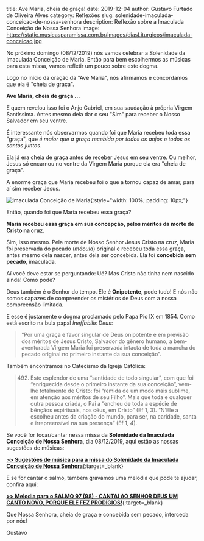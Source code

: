 title: Ave Maria, cheia de graça!
date: 2019-12-04
author: Gustavo Furtado de Oliveira Alves
category: Reflexões
slug: solenidade-imaculada-conceicao-de-nossa-senhora
description: Reflexão sobre a Imaculada Conceição de Nossa Senhora
image: https://static.musicasparamissa.com.br/images/diasLiturgicos/imaculada-conceicao.jpg

No próximo domingo (08/12/2019) nós vamos celebrar a Solenidade da Imaculada Conceição de Maria.
Então para bem escolhermos as músicas para esta missa,
vamos refletir um pouco sobre este dogma.

Logo no início da oração da "Ave Maria",
nós afirmamos e concordamos que ela é "cheia de graça".

**Ave Maria, cheia de graça ...**

E quem revelou isso foi o Anjo Gabriel, em sua saudação à própria Virgem Santíssima.
Antes mesmo dela dar o seu "Sim" para receber o Nosso Salvador em seu ventre.

É interessante nós observarmos quando foi que Maria recebeu toda essa "graça",
que _é maior que a graça recebida por todos os anjos e todos os santos juntos_.

Ela já era cheia de graça antes de receber Jesus em seu ventre.
Ou melhor, Jesus só encarnou no ventre da Virgem Maria porque ela era "cheia de graça".

A enorme graça que Maria recebeu foi o que a tornou capaz de amar, para aí sim receber Jesus.

![Imaculada Conceição de Maria](https://static.musicasparamissa.com.br/images/diasLiturgicos/imaculada-conceicao.jpg){:style="width: 100%; padding: 10px;"}

Então, quando foi que Maria recebeu essa graça?

**Maria recebeu essa graça em sua concepção, pelos méritos da morte de Cristo na cruz.**

Sim, isso mesmo. Pela morte de Nosso Senhor Jesus Cristo na cruz, Maria foi preservada do pecado (_mácula_) original e recebeu toda essa graça, antes mesmo dela nascer, antes dela ser concebida. Ela foi **concebida sem pecado**, imaculada.

Aí você deve estar se perguntando: Ué? Mas Cristo não tinha nem nascido ainda! Como pode?

Deus também é o Senhor do tempo. Ele é **Onipotente**, pode tudo!
E nós não somos capazes de compreender os mistérios de Deus com a nossa compreensão limitada.

E esse é justamente o dogma procla­mado pelo Papa Pio IX em 1854. Como está escrito na bula papal _Ineffabilis Deus_:

> “Por uma graça e favor singular de Deus onipotente e em previsão dos méritos de Jesus Cristo, Salvador do gênero humano, a bem-aventurada Virgem Maria foi preservada intacta de toda a mancha do pecado original no primeiro instante da sua conceição”.

Também encontramos no Catecismo da Igreja Católica:

> 492. Este esplendor de uma “santidade de todo singular”, com que foi “enriquecida desde o primeiro instante da sua conceição”, vem-lhe totalmente de Cristo: foi “remida de um modo mais sublime, em atenção aos méritos de seu Filho”. Mais que toda e qualquer outra pessoa  criada, o Pai a “encheu de toda a espécie de bênçãos espirituais, nos céus, em Cristo” (Ef 1, 3). “N’Ele a escolheu antes da criação do mundo, para ser, na caridade, santa e irrepreensível na sua presença” (Ef 1, 4).

Se você for tocar/cantar nessa missa da **Solenidade da Imaculada Conceição de Nossa Senhora**,
dia 08/12/2019, aqui estão as nossas sugestões de músicas:

[**>> Sugestões de música para a missa do Solenidade da Imaculada Conceição de Nossa Senhora**](https://musicasparamissa.com.br/sugestoes-para/solenidade-imaculada-conceicao-de-nossa-senhora/){:target=\_blank}

E se for cantar o salmo, também gravamos uma melodia que pode te ajudar, confira aqui:

[**>> Melodia para o SALMO 97 (98) - CANTAI AO SENHOR DEUS UM CANTO NOVO, PORQUE ELE FEZ PRODÍGIOS!**](https://musicasparamissa.com.br/musica/salmo-97-98-cantai-ao-senhor-deus/){:target=\_blank}

Que Nossa Senhora, cheia de graça e concebida sem pecado, interceda por nós!

Gustavo






